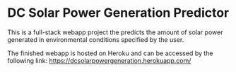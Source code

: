 # DC Solar Power Generation Predictor
 
This is a full-stack webapp project the predicts the amount of solar power generated in environmental conditions specified by the user.

The finished webapp is hosted on Heroku and can be accessed by the following link:
https://dcsolarpowergeneration.herokuapp.com/
